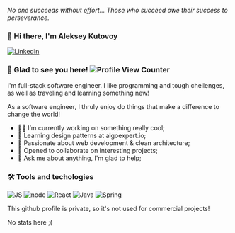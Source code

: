 *No one succeeds without effort... Those who succeed owe their success to perseverance.*

### 👋 Hi there, I'm Aleksey Kutovoy

[![LinkedIn](https://img.shields.io/badge/LinkedIn-0077B5?style=for-the-badge&logo=linkedin&logoColor=white)](https://www.linkedin.com/in/xekkv/)

### 👀 Glad to see you here! ![Profile View Counter](https://komarev.com/ghpvc/?username=xekven)

I'm full-stack software engineer. I like programming and tough chellenges, as well as traveling and learning something new!

As a software engineer, I thruly enjoy do things that make a difference to change the world! 

- 👨‍💻 I’m currently working on something really cool;
- 🌱 Learning design patterns at algoexpert.io;
- 🚀 Passionate about web development & clean architecture;
- 🤩 Opened to collaborate on interesting projects;
- 💬 Ask me about anything, I'm glad to help;

### 🛠 Tools and techologies

![JS](https://img.shields.io/badge/JavaScript-F7DF1E?style=for-the-badge&logo=javascript&logoColor=black) ![node](https://img.shields.io/badge/Node.js-43853D?style=for-the-badge&logo=node.js&logoColor=white) ![React](https://img.shields.io/badge/React-20232A?style=for-the-badge&logo=react&logoColor=61DAFB) ![Java](https://img.shields.io/badge/Java-ED8B00?style=for-the-badge&logo=java&logoColor=white) ![Spring](https://img.shields.io/badge/Spring-6DB33F?style=for-the-badge&logo=spring&logoColor=white)


This github profile is private, so it's not used for commercial projects!

No stats here ;(
